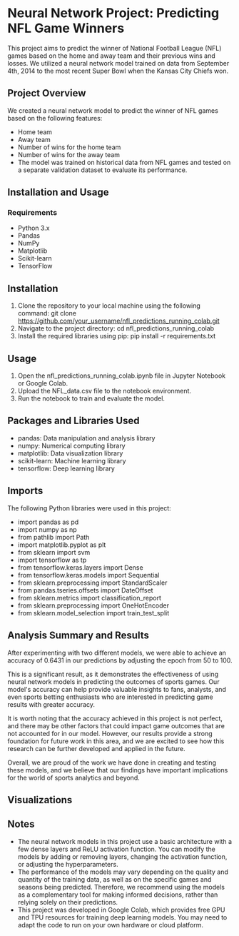 # Neural Network Project: Predicting NFL Game Winners
This project aims to predict the winner of National Football League (NFL) games based on the home and away team and their previous wins and losses. We utilized a neural network model trained on data from September 4th, 2014 to the most recent Super Bowl when the Kansas City Chiefs won.

## Project Overview
We created a neural network model to predict the winner of NFL games based on the following features:

* Home team
* Away team
* Number of wins for the home team
* Number of wins for the away team
* The model was trained on historical data from NFL games and tested on a separate validation dataset to evaluate its performance.

## Installation and Usage
### Requirements
* Python 3.x
* Pandas
* NumPy
* Matplotlib
* Scikit-learn
* TensorFlow

## Installation
1. Clone the repository to your local machine using the following command:
git clone https://github.com/your_username/nfl_predictions_running_colab.git
2. Navigate to the project directory:
cd nfl_predictions_running_colab
3. Install the required libraries using pip:
pip install -r requirements.txt

## Usage
1. Open the nfl_predictions_running_colab.ipynb file in Jupyter Notebook or Google Colab.
2. Upload the NFL_data.csv file to the notebook environment.
3. Run the notebook to train and evaluate the model.

## Packages and Libraries Used
* pandas: Data manipulation and analysis library
* numpy: Numerical computing library
* matplotlib: Data visualization library
* scikit-learn: Machine learning library
* tensorflow: Deep learning library

## Imports
The following Python libraries were used in this project:

* import pandas as pd
* import numpy as np
* from pathlib import Path
* import matplotlib.pyplot as plt
* from sklearn import svm
* import tensorflow as tp
* from tensorflow.keras.layers import Dense
* from tensorflow.keras.models import Sequential
* from sklearn.preprocessing import StandardScaler
* from pandas.tseries.offsets import DateOffset
* from sklearn.metrics import classification_report
* from sklearn.preprocessing import OneHotEncoder
* from sklearn.model_selection import train_test_split

## Analysis Summary and Results
After experimenting with two different models, we were able to achieve an accuracy of 0.6431 in our predictions by adjusting the epoch from 50 to 100.

This is a significant result, as it demonstrates the effectiveness of using neural network models in predicting the outcomes of sports games. Our model's accuracy can help provide valuable insights to fans, analysts, and even sports betting enthusiasts who are interested in predicting game results with greater accuracy.

It is worth noting that the accuracy achieved in this project is not perfect, and there may be other factors that could impact game outcomes that are not accounted for in our model. However, our results provide a strong foundation for future work in this area, and we are excited to see how this research can be further developed and applied in the future.

Overall, we are proud of the work we have done in creating and testing these models, and we believe that our findings have important implications for the world of sports analytics and beyond.


## Visualizations

## Notes
* The neural network models in this project use a basic architecture with a few dense layers and ReLU activation function. You can modify the models by adding or removing layers, changing the activation function, or adjusting the hyperparameters.
* The performance of the models may vary depending on the quality and quantity of the training data, as well as on the specific games and seasons being predicted. Therefore, we recommend using the models as a complementary tool for making informed decisions, rather than relying solely on their predictions.
* This project was developed in Google Colab, which provides free GPU and TPU resources for training deep learning models. You may need to adapt the code to run on your own hardware or cloud platform.

